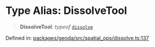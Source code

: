# Type Alias: DissolveTool

> **DissolveTool**: *typeof* [`dissolve`](../variables/dissolve.md)

Defined in: [packages/geoda/src/spatial\_ops/dissolve.ts:137](https://github.com/GeoDaCenter/openassistant/blob/2cb8f20a901f3385efeb40778248119c5e49db78/packages/geoda/src/spatial_ops/dissolve.ts#L137)
